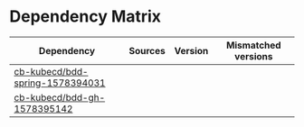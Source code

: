 # Dependency Matrix

Dependency | Sources | Version | Mismatched versions
---------- | ------- | ------- | -------------------
[cb-kubecd/bdd-spring-1578394031](https://github.com/cb-kubecd/bdd-spring-1578394031.git) |  | []() | 
[cb-kubecd/bdd-gh-1578395142](https://github.com/cb-kubecd/bdd-gh-1578395142.git) |  | []() | 
